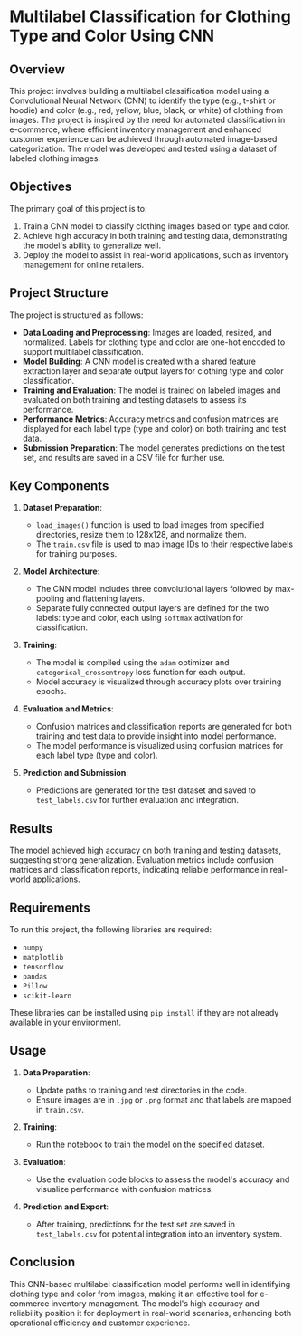 
# **Multilabel Classification for Clothing Type and Color Using CNN**

## Overview
This project involves building a multilabel classification model using a Convolutional Neural Network (CNN) to identify the type (e.g., t-shirt or hoodie) and color (e.g., red, yellow, blue, black, or white) of clothing from images. The project is inspired by the need for automated classification in e-commerce, where efficient inventory management and enhanced customer experience can be achieved through automated image-based categorization. The model was developed and tested using a dataset of labeled clothing images.

## Objectives
The primary goal of this project is to:
1. Train a CNN model to classify clothing images based on type and color.
2. Achieve high accuracy in both training and testing data, demonstrating the model's ability to generalize well.
3. Deploy the model to assist in real-world applications, such as inventory management for online retailers.

## Project Structure
The project is structured as follows:

- **Data Loading and Preprocessing**: Images are loaded, resized, and normalized. Labels for clothing type and color are one-hot encoded to support multilabel classification.
- **Model Building**: A CNN model is created with a shared feature extraction layer and separate output layers for clothing type and color classification.
- **Training and Evaluation**: The model is trained on labeled images and evaluated on both training and testing datasets to assess its performance.
- **Performance Metrics**: Accuracy metrics and confusion matrices are displayed for each label type (type and color) on both training and test data.
- **Submission Preparation**: The model generates predictions on the test set, and results are saved in a CSV file for further use.

## Key Components
1. **Dataset Preparation**:
    - `load_images()` function is used to load images from specified directories, resize them to 128x128, and normalize them.
    - The `train.csv` file is used to map image IDs to their respective labels for training purposes.
   
2. **Model Architecture**:
    - The CNN model includes three convolutional layers followed by max-pooling and flattening layers.
    - Separate fully connected output layers are defined for the two labels: type and color, each using `softmax` activation for classification.

3. **Training**:
    - The model is compiled using the `adam` optimizer and `categorical_crossentropy` loss function for each output.
    - Model accuracy is visualized through accuracy plots over training epochs.

4. **Evaluation and Metrics**:
    - Confusion matrices and classification reports are generated for both training and test data to provide insight into model performance.
    - The model performance is visualized using confusion matrices for each label type (type and color).

5. **Prediction and Submission**:
    - Predictions are generated for the test dataset and saved to `test_labels.csv` for further evaluation and integration.

## Results
The model achieved high accuracy on both training and testing datasets, suggesting strong generalization. Evaluation metrics include confusion matrices and classification reports, indicating reliable performance in real-world applications.

## Requirements
To run this project, the following libraries are required:
- `numpy`
- `matplotlib`
- `tensorflow`
- `pandas`
- `Pillow`
- `scikit-learn`

These libraries can be installed using `pip install` if they are not already available in your environment.

## Usage
1. **Data Preparation**:
   - Update paths to training and test directories in the code.
   - Ensure images are in `.jpg` or `.png` format and that labels are mapped in `train.csv`.
   
2. **Training**:
   - Run the notebook to train the model on the specified dataset.

3. **Evaluation**:
   - Use the evaluation code blocks to assess the model's accuracy and visualize performance with confusion matrices.
   
4. **Prediction and Export**:
   - After training, predictions for the test set are saved in `test_labels.csv` for potential integration into an inventory system.

## Conclusion
This CNN-based multilabel classification model performs well in identifying clothing type and color from images, making it an effective tool for e-commerce inventory management. The model's high accuracy and reliability position it for deployment in real-world scenarios, enhancing both operational efficiency and customer experience.

